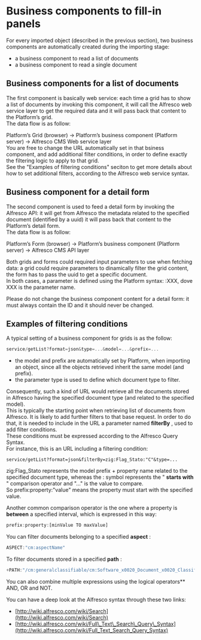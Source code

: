 # Business components to fill-in panels

For every imported object \(described in the previous section\), two business components are automatically created during the importing stage:

* a business component to read a list of documents
* a business component to read a single document

## Business components for a list of documents

The first component is basically  web service: each time a grid has to show a list of documents by invoking this component, it will call the Alfresco web service layer to get the required data and it will pass back that content to the Platform’s grid.  
The data flow is as follow:

Platform’s Grid \(browser\) -&gt; Platform’s business component \(Platform server\) -&gt; Alfresco CMS Web service layer  
You are free to change the URL automatically set in that bsiness component, and add additional filter conditions, in order to define exactly the filtering logic to apply to that grid.  
See the "Examples of filtering conditions" seciton to get more details about how to set additional filters, according to the Alfresco web service syntax.

## Business component for a detail form

The second component is used to feed a detail form by invoking the Alfresco API: it will get from Alfresco the metadata related to the specified document \(identified by a uuid\) it will pass back that content to the Platform’s detail form.  
The data flow is as follow:

Platform’s Form \(browser\) -&gt; Platform’s business component \(Platform server\) -&gt; Alfresco CMS API layer

Both grids and forms could required input parameters to use when fetching data: a grid could require parameters to dinamically filter the grid content, the form has to pass the uuid to get a specific document.  
In both cases, a parameter is defined using the Platform syntax: :XXX, dove XXX is the parameter name.

Please do not change the business component content for a detail form: it must always contain the ID and it should never be changed.

## Examples of filtering conditions

A typical setting of a business component for grids is as the follow:

```js
service/getList?format=json&type=...&model=...&prefix=...
```

* the model and prefix are automatically set by Platform, when importing an object, since all the objects retrieved inherit the same model \(and prefix\).
* the parameter type is used to define which document type to filter.

Consequently, such a kind of URL would retrieve all the documents stored in Alfresco having the specified document type \(and related to the specified model\).  
This is typically the starting point when retrieving list of documents from Alfresco. It is likely to add further filters to that base request. In order to do that, it is needed to include in the URL a parameter named  **filterBy** , used to add filter conditions.  
These conditions must be expressed according to the Alfresco Query Syntax.  
For instance, this is an URL including a filtering condition:

```
service/getList?format=json&filterBy=zig:Flag_Stato:"C"&type=...
```

zig:Flag\_Stato represents the model prefix + property name related to the specified document type, whereas the : symbol represents the " **starts with** " comparison operator and "…" is the value to compare.  
So prefix:property:"value" means the property must start with the specified value.

Another common comparison operator is the one where a property is  **between**  a specified interval, which is expressed in this way:

```js
prefix:property:[minValue TO maxValue]
```

You can filter documents belonging to a specified  **aspect** :

```js
ASPECT:"cm:aspectName"
```

To filter documents stored in a specified  **path** :

```js
+PATH:"/cm:generalclassifiable/cm:Software_x0020_Document_x0020_Classification/member"
```

You can also combine multiple expressions using the logical operators\*\*  AND, OR and NOT.

You can have a deep look at the Alfresco syntax through these two links:

* [http://wiki.alfresco.com/wiki/Search](http://wiki.alfresco.com/wiki/Search)
* [http://wiki.alfresco.com/wiki/Full\_Text\_Search\_Query\_Syntax](http://wiki.alfresco.com/wiki/Full_Text_Search_Query_Syntax)



